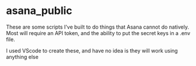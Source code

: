 # asana_public

These are some scripts I've built to do things that Asana cannot do natively. Most will require an API token, and the ability to put the secret keys in a .env file.

I used VScode to create these, and have no idea is they will work using anything else
